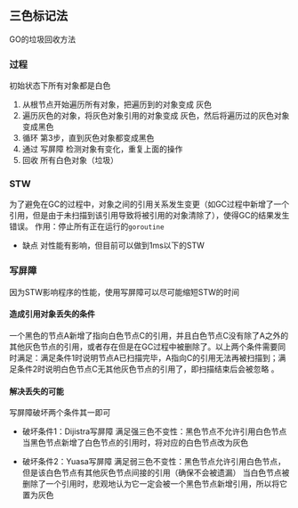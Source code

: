 ##  三色标记法
GO的垃圾回收方法


###   过程
初始状态下所有对象都是白色
1. 从根节点开始遍历所有对象，把遍历到的对象变成 灰色
2. 遍历灰色的对象，将灰色对象引用的对象变成 灰色，然后将遍历过的灰色对象变成黑色
3. 循环 第3步，直到灰色对象都变成黑色
4. 通过 写屏障 检测对象有变化，重复上面的操作
5. 回收 所有白色对象（垃圾） 
  


###   STW
为了避免在GC的过程中，对象之间的引用关系发生变更（如GC过程中新增了一个引用，但是由于未扫描到该引用导致将被引用的对象清除了），使得GC的结果发生错误。
作用：停止所有正在运行的`goroutine` 
* 缺点
对性能有影响，但目前可以做到1ms以下的STW




###   写屏障
因为STW影响程序的性能，使用写屏障可以尽可能缩短STW的时间

####    造成引用对象丢失的条件
一个黑色的节点A新增了指向白色节点C的引用，并且白色节点C没有除了A之外的其他灰色节点的引用，或者存在但是在GC过程中被删除了。以上两个条件需要同时满足：满足条件1时说明节点A已扫描完毕，A指向C的引用无法再被扫描到；满足条件2时说明白色节点C无其他灰色节点的引用了，即扫描结束后会被忽略 。


####    解决丢失的可能
写屏障破坏两个条件其一即可

* 破坏条件1：Dijistra写屏障
满足强三色不变性：黑色节点不允许引用白色节点 当黑色节点新增了白色节点的引用时，将对应的白色节点改为灰色

* 破坏条件2：Yuasa写屏障
满足弱三色不变性：黑色节点允许引用白色节点，但是该白色节点有其他灰色节点间接的引用（确保不会被遗漏） 当白色节点被删除了一个引用时，悲观地认为它一定会被一个黑色节点新增引用，所以将它置为灰色
